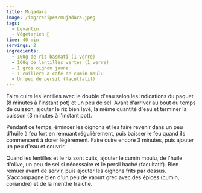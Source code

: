 ```yaml
---
title: Mujadara
image: /img/recipes/mujadara.jpeg
tags:
  - Levantin
  - Végétarien 🌿
time: 40 min
servings: 2
ingredients:
  - 100g de riz basmati (1 verre)
  - 100g de lentilles vertes (1 verre)
  - 1 gros oignon jaune
  - 1 cuillère à café de cumin moulu
  - Un peu de persil (facultatif)
---
```

F﻿aire cuire les lentilles avec le double d'eau selon les indications du paquet (8 minutes à l'instant pot) et un peu de sel. Avant d'arriver au bout du temps de cuisson, ajouter le riz bien lavé, la même quantité d'eau et terminer la cuisson (3 minutes à l'instant pot).

P﻿endant ce temps, émincer les oignons et les faire revenir dans un peu d'huile à feu fort en remuant régulièrement, puis baisser le feu quand ils commencent à dorer légèrement. Faire cuire encore 3 minutes, puis ajouter un peu d'eau et couvrir.

Q﻿uand les lentilles et le riz sont cuits, ajouter le cumin moulu, de l'huile d'olive, un peu de sel si nécessaire et le persil haché (facultatif). Bien remuer avant de servir, puis ajouter les oignons frits par dessus. S'accompagne bien d'un peu de yaourt grec avec des épices (cumin, coriandre) et de la menthe fraiche.